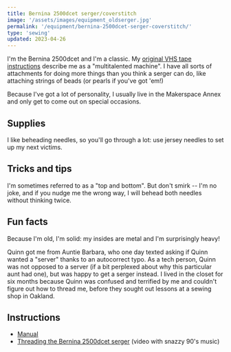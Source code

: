 ```yaml
---
title: Bernina 2500dcet serger/coverstitch
image: '/assets/images/equipment_oldserger.jpg'
permalink: '/equipment/bernina-2500dcet-serger-coverstitch/'
type: 'sewing'
updated: 2023-04-26
---
```


I'm the Bernina 2500dcet and I'm a classic. My [original VHS tape instructions](https://www.youtube.com/watch?v=xpBTVy14WAw&list=PL06wqJNMG9vG_70_TgnMeOX62IgdfeRRS&ab_channel=ValeryMagadov) describe me as a "multitalented machine". I have all sorts of attachments for doing more things than you think a serger can do, like attaching strings of beads (or pearls if you've got 'em!)

Because I've got a lot of personality, I usually live in the Makerspace Annex and only get to come out on special occasions.


## Supplies
I like beheading needles, so you'll go through a lot: use jersey needles to set up my next victims.

## Tricks and tips
I'm sometimes referred to as a "top and bottom". But don't smirk -- I'm no joke, and if you nudge me the wrong way, I will behead both needles without thinking twice.


## Fun facts
Because I'm old, I'm solid: my insides are metal and I'm surprisingly heavy!

Quinn got me from Auntie Barbara, who one day texted asking if Quinn wanted a "server" thanks to an autocorrect typo. As a tech person, Quinn was not opposed to a server (if a bit perplexed about why this particular aunt had one), but was happy to get a serger instead. I lived in the closet for six months because Quinn was confused and terrified by me and couldn't figure out how to thread me, before they sought out lessons at a sewing shop in Oakland.

## Instructions

* [Manual](https://www.manualslib.com/manual/388920/Bernina-2500dcet.html)
* [Threading the Bernina 2500dcet serger](https://www.youtube.com/watch?v=Zcau3KWP9Jo&t=54s&ab_channel=VintageEmbroidery) (video with snazzy 90's music)
